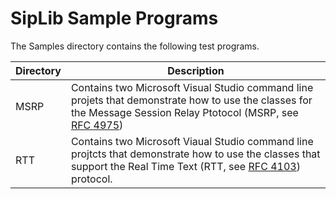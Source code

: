# SipLib Sample Programs
The Samples directory contains the following test programs.

| Directory | Description |
|--------|--------|
| MSRP | Contains two Microsoft Visual Studio command line projets that demonstrate how to use the classes for the Message Session Relay Ptotocol (MSRP, see [RFC 4975](https://www.rfc-editor.org/rfc/rfc4975.html)) |
| RTT  | Contains two Microsoft Viaual Studio command line projtcts that demonstrate how to use the classes that support the Real Time Text (RTT, see [RFC 4103](https://datatracker.ietf.org/doc/html/rfc4103)) protocol. |
